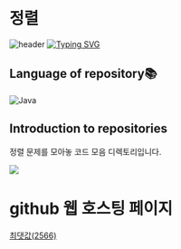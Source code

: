 # 정렬

![header](https://capsule-render.vercel.app/api?type=egg&color=gradient&height=300&section=header&text=welcome%2&fontSize=50&desc=정렬%201%20문제)
[![Typing SVG](https://readme-typing-svg.demolab.com?font=Fira+Code&pause=1000&color=93BDF7&background=203AFF00&random=false&width=435&lines=My+name+is+kimganghyeon)](https://git.io/typing-svg)

## Language of repository📚
![Java](https://img.shields.io/badge/Java-007396?style=flat-square&logo=java&logoColor=white)

## Introduction to repositories 
정렬 문제를 모아놓 코드 모음 디렉토리입니다.

 <a href="https://www.acmicpc.net/problem/2566">
      <img src ="https://github.com/do04200611/Baekjoon/assets/74278578/087c1d1a-c24e-4cd2-b44b-676d84d6a201">
 </a> <br>
  

# github 웹 호스팅 페이지

<a href="https://do04200611.github.io/Baekjoon/%EC%9D%B4%EC%B0%A8%EC%9B%90%20%EB%B0%B0%EC%97%B4/%EC%B5%9C%EB%8C%93%EA%B0%92(2566)/index.html">최댓값(2566)</a><br>


